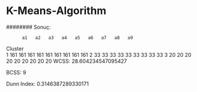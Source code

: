 # K-Means-Algorithm








######## Sonuç:

          a1   a2   a3   a4   a5   a6   a7   a8   a9
Cluster                                             
1        161  161  161  161  161  161  161  161  161
2         33   33   33   33   33   33   33   33   33
3         20   20   20   20   20   20   20   20   20
 WCSS: 28.604234547095427

 BCSS: 9

 Dunn Index: 0.3146387289330171

